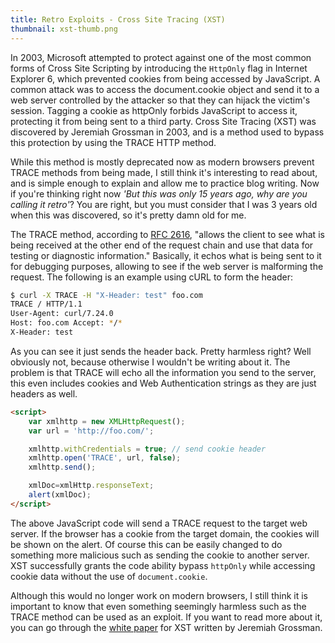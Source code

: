 ```yaml
---
title: Retro Exploits - Cross Site Tracing (XST)
thumbnail: xst-thumb.png
---
```


In 2003, Microsoft attempted to protect against one of the most common forms of Cross Site Scripting by introducing the `HttpOnly` flag in Internet Explorer 6, which prevented cookies from being accessed by JavaScript. A common attack was to access the document.cookie object and send it to a web server controlled by the attacker so that they can hijack the victim's session. Tagging a cookie as httpOnly forbids JavaScript to access it, protecting it from being sent to a third party. Cross Site Tracing (XST) was discovered by Jeremiah Grossman in 2003, and is a method used to bypass this protection by using the TRACE HTTP method.

While this method is mostly deprecated now as modern browsers prevent TRACE methods from being made, I still think it's interesting to read about, and is simple enough to explain and allow me to practice blog writing. Now if you're thinking right now *'But this was only 15 years ago, why are you calling it retro'*? You are right, but you must consider that I was 3 years old when this was discovered, so it's pretty damn old for me.

The TRACE method, according to [RFC 2616](https://www.w3.org/Protocols/rfc2616/rfc2616-sec9.html), "allows the client to see what is being received at the other end of the request chain and use that data for testing or diagnostic information." Basically, it echos what is being sent to it for debugging purposes, allowing to see if the web server is malforming the request. The following is an example using cURL to form the header:

```bash
$ curl -X TRACE -H "X-Header: test" foo.com
TRACE / HTTP/1.1
User-Agent: curl/7.24.0
Host: foo.com Accept: */*
X-Header: test
```

As you can see it just sends the header back. Pretty harmless right? Well obviously not, because otherwise I wouldn't be writing about it. The problem is that TRACE will echo all the information you send to the server, this even includes cookies and Web Authentication strings as they are just headers as well.

```html
<script>
    var xmlhttp = new XMLHttpRequest();
    var url = 'http://foo.com/';

    xmlhttp.withCredentials = true; // send cookie header
    xmlhttp.open('TRACE', url, false);
    xmlhttp.send();

    xmlDoc=xmlHttp.responseText;
    alert(xmlDoc);
</script>
```

The above JavaScript code will send a TRACE request to the target web server. If the browser has a cookie from the target domain, the cookies will be shown on the alert. Of course this can be easily changed to do something more malicious such as sending the cookie to another server. XST successfully grants the code ability bypass `httpOnly` while accessing cookie data without the use of `document.cookie`.

Although this would no longer work on modern browsers, I still think it is important to know that even something seemingly harmless such as the TRACE method can be used as an exploit. If you want to read more about it, you can go through the [white paper](http://www.cgisecurity.com/whitehat-mirror/WH-WhitePaper_XST_ebook.pdf) for XST written by Jeremiah Grossman.

